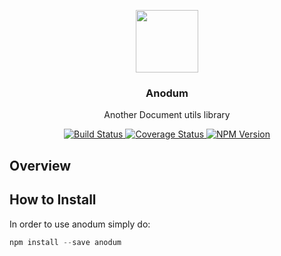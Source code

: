 <p align="center">
  <img src="https://raw.githubusercontent.com/eugeneford/anodum/master/.github/anodum-logo.png" width="100" height="100">
</p>

<h3 align="center">
  Anodum
</h3>

<p align="center">
  Another Document utils library
</p>

<p align="center">
  <a href="https://travis-ci.org/eugeneford/anodum">
    <img src="https://travis-ci.org/eugeneford/anodum.svg?branch=master" alt="Build Status">
  </a>
  <a href='https://coveralls.io/github/eugeneford/anodum'>
    <img src='https://coveralls.io/repos/github/eugeneford/anodum/badge.svg?v=0' alt='Coverage Status' />
  </a>
  <a href='https://www.npmjs.com/package/anodum'>
    <img src='https://img.shields.io/npm/v/anodum.svg?v=0' alt='NPM Version' />
  </a>
</p>

## Overview

## How to Install
In order to use anodum simply do:
```js
npm install --save anodum
```
